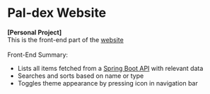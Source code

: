 # Pal-dex Website
**[Personal Project]**<br>
This is the front-end part of the [website](https://c-eric.github.io/pdx/)<br><br>
Front-End Summary:
- Lists all items fetched from a [Spring Boot API](https://github.com/c-eric/pdx-api) with relevant data
- Searches and sorts based on name or type 
- Toggles theme appearance by pressing icon in navigation bar

